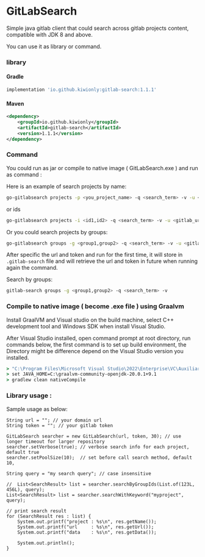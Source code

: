 # GitLabSearch
Simple java gitlab client that could search across gitlab projects content, compatible with JDK 8 and above.

You can use it as library or command.

### library

#### Gradle

```groovy
implementation 'io.github.kiwionly:gitlab-search:1.1.1'
```

#### Maven

```xml
<dependency>
    <groupId>io.github.kiwionly</groupId>
    <artifactId>gitlab-search</artifactId>
    <version>1.1.1</version>
</dependency>
```

### Command 

You could run as jar or compile to native image ( GitLabSearch.exe ) and run as command :

Here is an example of search projects by name:

```sh
go-gitlabsearch projects -p <you_project_name> -q <search_term> -v -u <gitlab_url> -t <api_token>
```

or ids

```sh
go-gitlabsearch projects -i <id1,id2> -q <search_term> -v -u <gitlab_url> -t <api_token>
```


Or you could search projects by groups:
```sh
go-gitlabsearch groups -g <group1,group2> -q <search_term> -v -u <gitlab_url> -t <api_token>
```

After specific the url and token and run for the first time, it will store in `.gitlab-search` file and will retrieve the url and token in future when running again the command.

Search by groups:

```sh
gitlab-search groups -g <group1,group2> -q <search_term> -v
```

### Compile to native image ( become .exe file ) using Graalvm

Install GraalVM and Visual studio on the build machine, select C++ development tool and Windows SDK when install Visual Studio.

After Visual Studio installed, open command prompt at root directory, run commands below, the first command is to set up build environment,
the Directory might be difference depend on the Visual Studio version you installed.

```cmd
> "C:\Program Files\Microsoft Visual Studio\2022\Enterprise\VC\Auxiliary\Build\vcvars64"
> set JAVA_HOME=C:\graalvm-community-openjdk-20.0.1+9.1
> gradlew clean nativeCompile
```

### Library usage :

Sample usage as below:

```
String url = ""; // your domain url
String token = ""; // your gitlab token

GitLabSearch searcher = new GitLabSearch(url, token, 30); // use longer timeout for larger repository
searcher.setVerbose(true); // verbose search info for each project, default true
searcher.setPoolSize(10);  // set before call search method, default 10,

String query = "my search query"; // case insensitive

//	List<SearchResult> list = searcher.searchByGroupIds(List.of(123L, 456L), query);
List<SearchResult> list = searcher.searchWithKeyword("myproject", query);

// print search result
for (SearchResult res : list) {
	System.out.printf("project : %s\n", res.getName());
	System.out.printf("url     : %s\n", res.getUrl());
	System.out.printf("data    : %s\n", res.getData());

	System.out.println();
}
```
